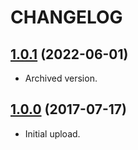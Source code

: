 # CHANGELOG

## [1.0.1](https://github.com/josantonius/bash-reposgit/releases/tag/v1.0.1) (2022-06-01)

- Archived version.

## [1.0.0](https://github.com/josantonius/bash-reposgit/releases/tag/1.0.0) (2017-07-17)

- Initial upload.
